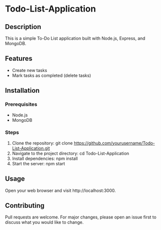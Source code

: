 # Todo-List-Application

## Description
This is a simple To-Do List application built with Node.js, Express, and MongoDB.

## Features
- Create new tasks
- Mark tasks as completed (delete tasks)

## Installation

### Prerequisites
- Node.js
- MongoDB

### Steps
1. Clone the repository: git clone https://github.com/yourusername/Todo-List-Application.git
2. Navigate to the project directory: cd Todo-List-Application
3. Install dependencies: npm install
4. Start the server: npm start

## Usage
Open your web browser and visit http://localhost:3000.

## Contributing
Pull requests are welcome. For major changes, please open an issue first to discuss what you would like to change.
